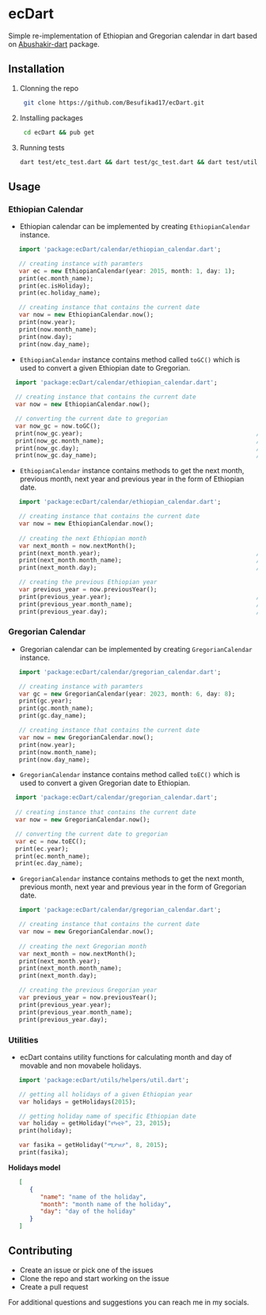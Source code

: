# ecDart

Simple re-implementation of Ethiopian and Gregorian calendar in dart based on [Abushakir-dart](https://github.com/Nabute/Abushakir) package.

## Installation

1. Clonning the repo

   ```bash
    git clone https://github.com/Besufikad17/ecDart.git
   ```

2. Installing packages

   ```bash
    cd ecDart && pub get
   ```

3. Running tests
   ```bash
   dart test/etc_test.dart && dart test/gc_test.dart && dart test/util_test.dart
   ```

## Usage<br>

### Ethiopian Calendar<br>

- Ethiopian calendar can be implemented by creating `EthiopianCalendar` instance.

```dart
   import 'package:ecDart/calendar/ethiopian_calendar.dart';

   // creating instance with paramters
   var ec = new EthiopianCalendar(year: 2015, month: 1, day: 1);    
   print(ec.month_name);                                               //  "መስከረም"
   print(ec.isHoliday);                                                //  true
   print(ec.holiday_name);                                             //  "አዲስ አመት"

   // creating instance that contains the current date
   var now = new EthiopianCalendar.now();                             
   print(now.year);                                                    //  2015
   print(now.month_name);                                              //  "ሰኔ"
   print(now.day);                                                     //  3
   print(now.day_name);                                                // "ቅዳሜ"
```

- `EthiopianCalendar` instance contains method called `toGC()` which is used to convert a given Ethiopian date to Gregorian.

```dart
  import 'package:ecDart/calendar/ethiopian_calendar.dart';
  
  // creating instance that contains the current date
  var now = new EthiopianCalendar.now();         

  // converting the current date to gregorian                    
  var now_gc = now.toGC();                                          
  print(now_gc.year);                                                 //  2023
  print(now_gc.month_name);                                           //  "June"
  print(now_gc.day);                                                  //  10
  print(now_gc.day_name);                                             // "Saturday"
```
- `EthiopianCalendar` instance contains methods to get the next month, previous month, next year and previous year in the form of Ethiopian date.

```dart
   import 'package:ecDart/calendar/ethiopian_calendar.dart';

   // creating instance that contains the current date
   var now = new EthiopianCalendar.now();                             
   
   // creating the next Ethiopian month  
   var next_month = now.nextMonth();
   print(next_month.year);                                            //  2015
   print(next_month.month_name);                                      //  "ኃምሌ"
   print(next_month.day);                                             //  3

   // creating the previous Ethiopian year
   var previous_year = now.previousYear();
   print(previous_year.year);                                         //  2014
   print(previous_year.month_name);                                   //  "ሰኔ"
   print(previous_year.day);                                          //  3
```

### Gregorian Calendar<br>

- Gregorian calendar can be implemented by creating `GregorianCalendar` instance.

```dart
   import 'package:ecDart/calendar/gregorian_calendar.dart';

   // creating instance with paramters
   var gc = new GregorianCalendar(year: 2023, month: 6, day: 8);
   print(gc.year);                                                     // 2023
   print(gc.month_name);                                               // "June"
   print(gc.day_name);                                                 // "Thursday"

   // creating instance that contains the current date
   var now = new GregorianCalendar.now();
   print(now.year);                                                    // 2023
   print(now.month_name);                                              // "June"
   print(now.day_name);                                                // "Saturday"
```

- `GregorianCalendar` instance contains method called `toEC()` which is used to convert a given Gregorian date to Ethiopian.

```dart
  import 'package:ecDart/calendar/gregorian_calendar.dart';
  
  // creating instance that contains the current date
  var now = new GregorianCalendar.now();

  // converting the current date to gregorian
  var ec = now.toEC();
  print(ec.year);                                                       // 2015
  print(ec.month_name);                                                 // "ሰኔ"
  print(ec.day_name);                                                   // "ቅዳሜ"
```
- `GregorianCalendar` instance contains methods to get the next month, previous month, next year and previous year in the form of Gregorian date.

```dart
   import 'package:ecDart/calendar/gregorian_calendar.dart';

   // creating instance that contains the current date
   var now = new GregorianCalendar.now();                             
   
   // creating the next Gregorian month  
   var next_month = now.nextMonth();
   print(next_month.year);                                               //  2023
   print(next_month.month_name);                                         //  "July"
   print(next_month.day);                                                //  10

   // creating the previous Gregorian year
   var previous_year = now.previousYear();
   print(previous_year.year);                                            //  2022
   print(previous_year.month_name);                                      //  "June"
   print(previous_year.day);                                             //  10
```

### Utilities

- ecDart contains utility functions for calculating month and day of movable and non movabele holidays.

```dart
   import 'package:ecDart/utils/helpers/util.dart';

   // getting all holidays of a given Ethiopian year 
   var holidays = getHolidays(2015);

   // getting holiday name of specific Ethiopian date
   var holiday = getHoliday("የካቲት", 23, 2015);
   print(holiday);                                                        // "አደዋ" (non moviable holiday)

   var fasika = getHoliday("ሚያዝያ", 8, 2015);
   print(fasika);                                                        // "ትንሳኤ" (moviable holiday)
```

**Holidays model**

```json
   [
      {
         "name": "name of the holiday",
         "month": "month name of the holiday",
         "day": "day of the holiday"
      }
   ]
```

## Contributing

- Create an issue or pick one of the issues
- Clone the repo and start working on the issue
- Create a pull request 

For additional questions and suggestions you can reach me in my socials.